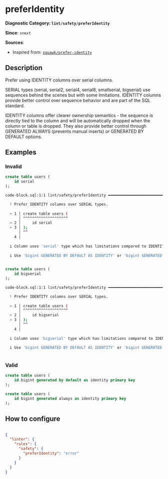# preferIdentity
**Diagnostic Category: `lint/safety/preferIdentity`**

**Since**: `vnext`


**Sources**: 
- Inspired from: <a href="https://squawkhq.com/docs/prefer-identity" target="_blank"><code>squawk/prefer-identity</code></a>

## Description
Prefer using IDENTITY columns over serial columns.

SERIAL types (serial, serial2, serial4, serial8, smallserial, bigserial) use sequences behind
the scenes but with some limitations. IDENTITY columns provide better control over sequence
behavior and are part of the SQL standard.

IDENTITY columns offer clearer ownership semantics - the sequence is directly tied to the column
and will be automatically dropped when the column or table is dropped. They also provide better
control through GENERATED ALWAYS (prevents manual inserts) or GENERATED BY DEFAULT options.

## Examples

### Invalid

```sql
create table users (
    id serial
);
```

```sh
code-block.sql:1:1 lint/safety/preferIdentity ━━━━━━━━━━━━━━━━━━━━━━━━━━━━━━━━━━━━━━━━━━━━━━━━━━━━━━

  ! Prefer IDENTITY columns over SERIAL types.
  
  > 1 │ create table users (
      │ ^^^^^^^^^^^^^^^^^^^^
  > 2 │     id serial
  > 3 │ );
      │ ^^
    4 │ 
  
  i Column uses 'serial' type which has limitations compared to IDENTITY columns.
  
  i Use 'bigint GENERATED BY DEFAULT AS IDENTITY' or 'bigint GENERATED ALWAYS AS IDENTITY' instead.
  

```

```sql
create table users (
    id bigserial
);
```

```sh
code-block.sql:1:1 lint/safety/preferIdentity ━━━━━━━━━━━━━━━━━━━━━━━━━━━━━━━━━━━━━━━━━━━━━━━━━━━━━━

  ! Prefer IDENTITY columns over SERIAL types.
  
  > 1 │ create table users (
      │ ^^^^^^^^^^^^^^^^^^^^
  > 2 │     id bigserial
  > 3 │ );
      │ ^^
    4 │ 
  
  i Column uses 'bigserial' type which has limitations compared to IDENTITY columns.
  
  i Use 'bigint GENERATED BY DEFAULT AS IDENTITY' or 'bigint GENERATED ALWAYS AS IDENTITY' instead.
  

```

### Valid

```sql
create table users (
    id bigint generated by default as identity primary key
);
```

```sql
create table users (
    id bigint generated always as identity primary key
);
```

## How to configure
```json

{
  "linter": {
    "rules": {
      "safety": {
        "preferIdentity": "error"
      }
    }
  }
}

```
